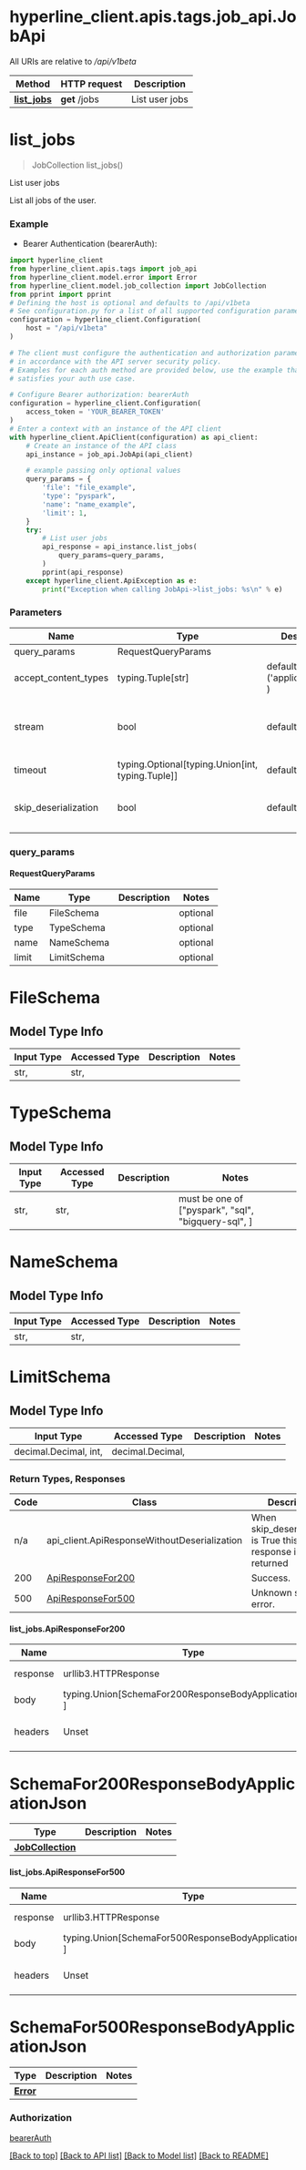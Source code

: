 <a id="__pageTop"></a>
# hyperline_client.apis.tags.job_api.JobApi

All URIs are relative to */api/v1beta*

Method | HTTP request | Description
------------- | ------------- | -------------
[**list_jobs**](#list_jobs) | **get** /jobs | List user jobs

# **list_jobs**
<a id="list_jobs"></a>
> JobCollection list_jobs()

List user jobs

List all jobs of the user.

### Example

* Bearer Authentication (bearerAuth):
```python
import hyperline_client
from hyperline_client.apis.tags import job_api
from hyperline_client.model.error import Error
from hyperline_client.model.job_collection import JobCollection
from pprint import pprint
# Defining the host is optional and defaults to /api/v1beta
# See configuration.py for a list of all supported configuration parameters.
configuration = hyperline_client.Configuration(
    host = "/api/v1beta"
)

# The client must configure the authentication and authorization parameters
# in accordance with the API server security policy.
# Examples for each auth method are provided below, use the example that
# satisfies your auth use case.

# Configure Bearer authorization: bearerAuth
configuration = hyperline_client.Configuration(
    access_token = 'YOUR_BEARER_TOKEN'
)
# Enter a context with an instance of the API client
with hyperline_client.ApiClient(configuration) as api_client:
    # Create an instance of the API class
    api_instance = job_api.JobApi(api_client)

    # example passing only optional values
    query_params = {
        'file': "file_example",
        'type': "pyspark",
        'name': "name_example",
        'limit': 1,
    }
    try:
        # List user jobs
        api_response = api_instance.list_jobs(
            query_params=query_params,
        )
        pprint(api_response)
    except hyperline_client.ApiException as e:
        print("Exception when calling JobApi->list_jobs: %s\n" % e)
```
### Parameters

Name | Type | Description  | Notes
------------- | ------------- | ------------- | -------------
query_params | RequestQueryParams | |
accept_content_types | typing.Tuple[str] | default is ('application/json', ) | Tells the server the content type(s) that are accepted by the client
stream | bool | default is False | if True then the response.content will be streamed and loaded from a file like object. When downloading a file, set this to True to force the code to deserialize the content to a FileSchema file
timeout | typing.Optional[typing.Union[int, typing.Tuple]] | default is None | the timeout used by the rest client
skip_deserialization | bool | default is False | when True, headers and body will be unset and an instance of api_client.ApiResponseWithoutDeserialization will be returned

### query_params
#### RequestQueryParams

Name | Type | Description  | Notes
------------- | ------------- | ------------- | -------------
file | FileSchema | | optional
type | TypeSchema | | optional
name | NameSchema | | optional
limit | LimitSchema | | optional


# FileSchema

## Model Type Info
Input Type | Accessed Type | Description | Notes
------------ | ------------- | ------------- | -------------
str,  | str,  |  | 

# TypeSchema

## Model Type Info
Input Type | Accessed Type | Description | Notes
------------ | ------------- | ------------- | -------------
str,  | str,  |  | must be one of ["pyspark", "sql", "bigquery-sql", ] 

# NameSchema

## Model Type Info
Input Type | Accessed Type | Description | Notes
------------ | ------------- | ------------- | -------------
str,  | str,  |  | 

# LimitSchema

## Model Type Info
Input Type | Accessed Type | Description | Notes
------------ | ------------- | ------------- | -------------
decimal.Decimal, int,  | decimal.Decimal,  |  | 

### Return Types, Responses

Code | Class | Description
------------- | ------------- | -------------
n/a | api_client.ApiResponseWithoutDeserialization | When skip_deserialization is True this response is returned
200 | [ApiResponseFor200](#list_jobs.ApiResponseFor200) | Success.
500 | [ApiResponseFor500](#list_jobs.ApiResponseFor500) | Unknown server error.

#### list_jobs.ApiResponseFor200
Name | Type | Description  | Notes
------------- | ------------- | ------------- | -------------
response | urllib3.HTTPResponse | Raw response |
body | typing.Union[SchemaFor200ResponseBodyApplicationJson, ] |  |
headers | Unset | headers were not defined |

# SchemaFor200ResponseBodyApplicationJson
Type | Description  | Notes
------------- | ------------- | -------------
[**JobCollection**](../../models/JobCollection.md) |  | 


#### list_jobs.ApiResponseFor500
Name | Type | Description  | Notes
------------- | ------------- | ------------- | -------------
response | urllib3.HTTPResponse | Raw response |
body | typing.Union[SchemaFor500ResponseBodyApplicationJson, ] |  |
headers | Unset | headers were not defined |

# SchemaFor500ResponseBodyApplicationJson
Type | Description  | Notes
------------- | ------------- | -------------
[**Error**](../../models/Error.md) |  | 


### Authorization

[bearerAuth](../../../README.md#bearerAuth)

[[Back to top]](#__pageTop) [[Back to API list]](../../../README.md#documentation-for-api-endpoints) [[Back to Model list]](../../../README.md#documentation-for-models) [[Back to README]](../../../README.md)

